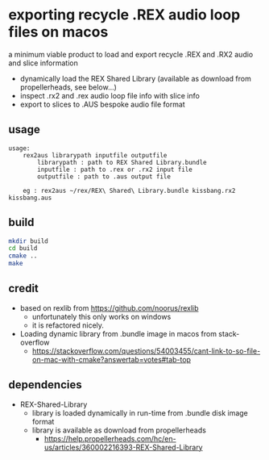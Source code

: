 # exporting recycle .REX audio loop files on macos

a minimum viable product to load and export recycle .REX and .RX2 audio and slice information
* dynamically load the REX Shared Library (available as download from propellerheads, see below...) 
* inspect .rx2 and .rex audio loop file info with slice info
* export to slices to .AUS bespoke audio file format

## usage
```
usage:
	rex2aus librarypath inputfile outputfile
		librarypath : path to REX Shared Library.bundle
		inputfile : path to .rex or .rx2 input file 
		outputfile : path to .aus output file 

	eg : rex2aus ~/rex/REX\ Shared\ Library.bundle kissbang.rx2 kissbang.aus
```

## build
``` bash
mkdir build
cd build
cmake ..
make
```

## credit
* based on rexlib from https://github.com/noorus/rexlib 
  * unfortunately this only works on windows 
  * it is refactored nicely. 
* Loading dynamic library from .bundle image in macos from stack-overflow
  * https://stackoverflow.com/questions/54003455/cant-link-to-so-file-on-mac-with-cmake?answertab=votes#tab-top

## dependencies
* REX-Shared-Library
  * library is loaded dynamically in run-time from .bundle disk image format
  * library is available as download from propellerheads
    * https://help.propellerheads.com/hc/en-us/articles/360002216393-REX-Shared-Library
